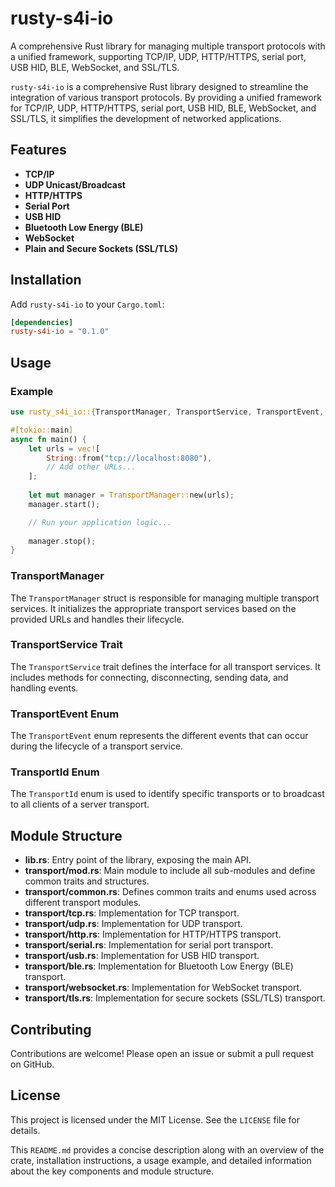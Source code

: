 # rusty-s4i-io
A comprehensive Rust library for managing multiple transport protocols with a unified framework, supporting TCP/IP, UDP, HTTP/HTTPS, serial port, USB HID, BLE, WebSocket, and SSL/TLS.

`rusty-s4i-io` is a comprehensive Rust library designed to streamline the integration of various transport protocols. By providing a unified framework for TCP/IP, UDP, HTTP/HTTPS, serial port, USB HID, BLE, WebSocket, and SSL/TLS, it simplifies the development of networked applications.

## Features

- **TCP/IP**
- **UDP Unicast/Broadcast**
- **HTTP/HTTPS**
- **Serial Port**
- **USB HID**
- **Bluetooth Low Energy (BLE)**
- **WebSocket**
- **Plain and Secure Sockets (SSL/TLS)**

## Installation

Add `rusty-s4i-io` to your `Cargo.toml`:

```toml
[dependencies]
rusty-s4i-io = "0.1.0"
```

## Usage

### Example

```rust
use rusty_s4i_io::{TransportManager, TransportService, TransportEvent, TransportId};

#[tokio::main]
async fn main() {
    let urls = vec![
        String::from("tcp://localhost:8080"),
        // Add other URLs...
    ];
    
    let mut manager = TransportManager::new(urls);
    manager.start();

    // Run your application logic...
    
    manager.stop();
}
```

### TransportManager

The `TransportManager` struct is responsible for managing multiple transport services. It initializes the appropriate transport services based on the provided URLs and handles their lifecycle.

### TransportService Trait

The `TransportService` trait defines the interface for all transport services. It includes methods for connecting, disconnecting, sending data, and handling events.

### TransportEvent Enum

The `TransportEvent` enum represents the different events that can occur during the lifecycle of a transport service.

### TransportId Enum

The `TransportId` enum is used to identify specific transports or to broadcast to all clients of a server transport.

## Module Structure

- **lib.rs**: Entry point of the library, exposing the main API.
- **transport/mod.rs**: Main module to include all sub-modules and define common traits and structures.
- **transport/common.rs**: Defines common traits and enums used across different transport modules.
- **transport/tcp.rs**: Implementation for TCP transport.
- **transport/udp.rs**: Implementation for UDP transport.
- **transport/http.rs**: Implementation for HTTP/HTTPS transport.
- **transport/serial.rs**: Implementation for serial port transport.
- **transport/usb.rs**: Implementation for USB HID transport.
- **transport/ble.rs**: Implementation for Bluetooth Low Energy (BLE) transport.
- **transport/websocket.rs**: Implementation for WebSocket transport.
- **transport/tls.rs**: Implementation for secure sockets (SSL/TLS) transport.

## Contributing

Contributions are welcome! Please open an issue or submit a pull request on GitHub.

## License

This project is licensed under the MIT License. See the `LICENSE` file for details.

This `README.md` provides a concise description along with an overview of the crate, installation instructions, a usage example, and detailed information about the key components and module structure.
